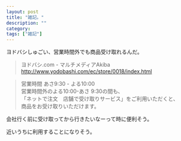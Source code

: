 ```yaml
---
layout: post
title: "雑記。"
description: ""
category: 
tags: ["雑記"]
---
```


ヨドバシしゅごい、営業時間外でも商品受け取れるんだ。

<!-- more -->

> ヨドバシ.com - マルチメディアAkiba  
> http://www.yodobashi.com/ec/store/0018/index.html

> 営業時間  あさ9:30 - よる10:00  
営業時間外のよる10:00-あさ 9:30の間も、  
「ネットで注文　店舗で受け取りサービス」をご利用いただくと、  
商品をお受け取りいただけます。  

会社行く前に受け取ってから行きたいなーって時に便利そう。


近いうちに利用することになりそう。